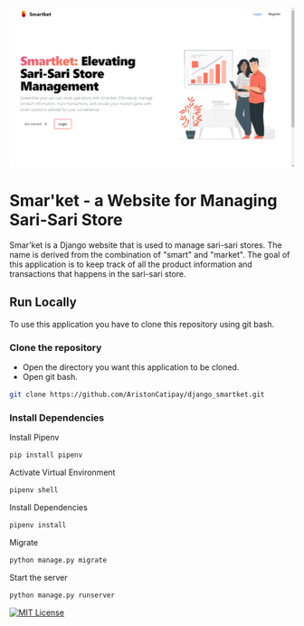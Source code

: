 ![Smar'ket](/readme_images/smartket_desktop.png)
# Smar'ket - a Website for Managing Sari-Sari Store

Smar'ket is a Django website that is used to manage sari-sari stores. The name is derived from the combination of "smart" and "market". The goal of this application is to keep track of all the product information and transactions that happens in the sari-sari store.

## Run Locally

To use this application you have to clone this repository using git bash.

### Clone the repository
- Open the directory you want this application to be cloned. 
- Open git bash.

```bash
git clone https://github.com/AristonCatipay/django_smartket.git
```

### Install Dependencies

Install Pipenv
```bash
pip install pipenv
```

Activate Virtual Environment
```bash
pipenv shell
```

Install Dependencies
```bash
pipenv install
```

Migrate
```bash
python manage.py migrate
```

Start the server
```bash
python manage.py runserver
```

[![MIT License](https://img.shields.io/badge/License-MIT-green.svg)](https://choosealicense.com/licenses/mit/)